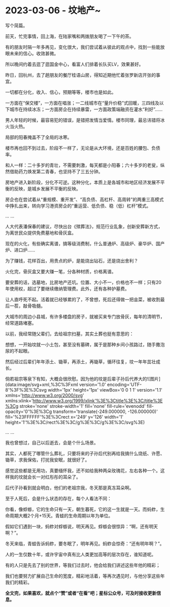 # 2023-03-06 - 坟地产~

写个简篇。

前天，忙完事情，回上海，在陆家嘴和两拨朋友喝了一下午的茶。

有的朋友时隔一年多再见，变化很大，我们尝试着从彼此的观点中，找到一些能放眼未来的信心。收效甚微。

所以晚间约着去逛了逛国金中心，看富人们排着长队买LV，效果甚好。

昨日，回杭州，去了趟朋友的餐厅桂语山房，得知近期他忙着张罗新店开张的事宜。

一切都在分化，收入、信心，预期等等，楼市也是如此。

一方面在“保交楼”，一方面在唱涨；一二线城市在“量升价稳”式回暖，三四线及以下城市在持续冰冻；一方面房企在持续暴雷，一方面政策端融资在灌水“利好”......

男人年轻的时候，最容易犯的错误，是错把发情当爱情。楼市同理，最忌讳错将冰火当火热。

局部的阳春掩盖不了全局的冰寒。

楼市再也回不到过去，阶段不一样了，无论是从大环境，还是百姓的腰包、负债率。

和人一样：二十多岁的青壮，不需要刺激，每天都是小阳春；六十多岁的老叟，纵然借助药力焕发第二青春，也坚持不了三五分钟。

房地产进入新阶段，分化不可逆。这种分化，本质上是各城市和地区经济发展不平衡的反映，是城乡发展不平衡的反映。

房企也在尝试着从“重规模、重开发”、“高负债、高杠杆、高周转”的两重三高模式中挣扎出来，转向学习港资房企的“重运营、低负债、稳（低）杠杆”模式。

... ...

人大代表潘保春的建议，尽快出台《殡葬法》，规范行业乱象，创新安葬新方式，为离世民众提供免费墓地和骨灰盒。

现在的火化，有些确实离谱，搞等级消费制，什么普通炉、高级炉、豪华炉、国产炉、进口炉......

为了赚钱，花样百出，用贵点的炉，是能烧出钻石，还是烧出舍利？

火化完，骨灰盒又要大赚一笔，分各种材质，价格离谱。

要安葬的话，选墓地，比房地产还坑。位置、大小不一，价格也不一样；只有20年使用权，超过了要继续缴纳管理费。此外，还有各种护墓费。

让人直呼死不起。活着就已经够累的了，不曾想，死后还得做一把韭菜，被收割最后一茬，敲骨吸髓。

大城市的周边小县城，有许多楼盘的房子，就被买来专门放骨灰，每年的清明节，经常道路堵塞。

以前，我经常随父辈们，去给祖宗扫墓，其实土葬也挺有意思的：

想想，一开始坟就一小土包，甚至没有墓碑，属于是那种乡间小孩路过，随手撒泡尿的不起眼。

然后经过后辈们年年添土、锄草，再添土，再锄草，循环往复，坟一年年茁壮成长。

倘若祖宗等泉下有知，大概会很欣慰。因为他的坟是后辈子孙后代养大的![图片](data:image/svg+xml,%3C%3Fxml version='1.0' encoding='UTF-8'%3F%3E%3Csvg width='1px' height='1px' viewBox='0 0 1 1' version='1.1' xmlns='http://www.w3.org/2000/svg' xmlns:xlink='http://www.w3.org/1999/xlink'%3E%3Ctitle%3E%3C/title%3E%3Cg stroke='none' stroke-width='1' fill='none' fill-rule='evenodd' fill-opacity='0'%3E%3Cg transform='translate(-249.000000, -126.000000)' fill='%23FFFFFF'%3E%3Crect x='249' y='126' width='1' height='1'%3E%3C/rect%3E%3C/g%3E%3C/g%3E%3C/svg%3E)

... ...

我也曾想过，自己以后逝去，会是个什么场景。

其实，人都死了哪管什么葬礼，只要将来的子孙后代别再给我搞什么烧纸、许愿、锄草，求我保佑，打扰我安眠，就很好了。

感觉这些都是无用功，真要缅怀我，还不如给我种两朵玫瑰花，左右各种一个。这样我的坟就会长一对红彤彤的耳朵了。

后代子孙看到就会明白，他们的老祖宗我，冬天那是真冻耳朵啊。

至于人死后，会是什么状态的存在，每个人看法不同：

你看，像蜉蝣，它的生命只有一天，朝生暮死，它的这一生就是一天。而蚂蚱，生命周期大概2个月+15天。青蛙的生命周期以年为单位。

假如它们遇到一块，蚂蚱对蜉蝣说，明天再见。蜉蝣会很惊异：“啊，还有明天啊？”。

冬天来临，青蛙告诉蚂蚱，要冬眠了，明年再见。蚂蚱会惊奇：“还有明年啊？”。

人的一生仅数十年，或许宇宙中真有比人类更加高等的层次存在，谁知道呢。

有的人只是先去了别的世界，等我们过去时，他会给我们讲述这些年他的精彩；

我们也要努力扩展自己生命的宽度，精彩地活着，等再次遇见时，与他分享这些年我们的精彩。

**全文完，如果喜欢，就点个“赞”或者“在看”吧；星标公众号，可及时接收更新信息。**